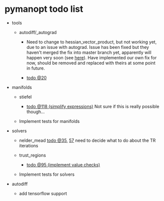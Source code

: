 # pymanopt todo list

- tools

    - autodiff/_autograd
        - Need to change to hessian_vector_product, but not working yet, due to an issue with autograd. Issue has been fixed but they haven't merged the fix into master branch yet, apparently will happen very soon (see [here](https://github.com/HIPS/autograd/issues/86)). Have implemented our own fix for now, should be removed and replaced with theirs at some point in future.

        - [todo @20](./pymanopt/tools/autodiff/_autograd.py#L20)

- manifolds

    - stiefel
        - [todo @118 (simplify expressions)](./pymanopt/manifolds/stiefel.py#L118) Not sure if this is really possible though...

    - Implement tests for manifolds

- solvers

    - nelder_mead
        [todo @35](./pymanopt/solvers/nelder_mead.py#L35), [57](./pymanopt/solvers/nelder_mead.py#L57) need to decide what to do about the TR iterations

    - trust_regions
        - [todo @95 (implement value checks)](./pymanopt/solvers/trust_regions.py#L95)

    - Implement tests for solvers

- autodiff
    - add tensorflow support
